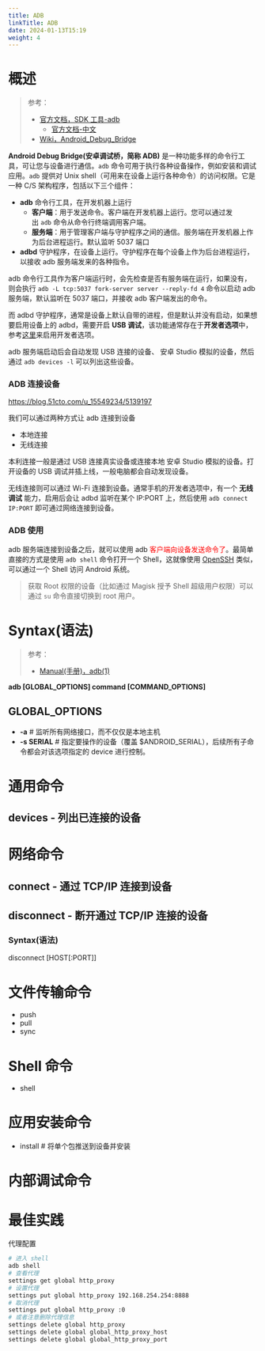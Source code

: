 ```yaml
---
title: ADB
linkTitle: ADB
date: 2024-01-13T15:19
weight: 4
---
```


# 概述

> 参考：
>
> - [官方文档，SDK 工具-adb](https://developer.android.com/tools/adb)
>   - [官方文档-中文](https://developer.android.com/studio/command-line/adb?hl=zh-cn)
> - [Wiki，Android_Debug_Bridge](https://en.wikipedia.org/wiki/Android_Debug_Bridge)

**Android Debug Bridge(安卓调试桥，简称 ADB)** 是一种功能多样的命令行工具，可让您与设备进行通信。`adb` 命令可用于执行各种设备操作，例如安装和调试应用。`adb` 提供对 Unix shell（可用来在设备上运行各种命令）的访问权限。它是一种 C/S 架构程序，包括以下三个组件：

- **adb** 命令行工具，在开发机器上运行
  - **客户端**：用于发送命令。客户端在开发机器上运行。您可以通过发出 `adb` 命令从命令行终端调用客户端。
  - **服务端**：用于管理客户端与守护程序之间的通信。服务端在开发机器上作为后台进程运行。默认监听 5037 端口
- **adbd** 守护程序，在设备上运行。守护程序在每个设备上作为后台进程运行，以接收 adb 服务端发来的各种指令。

adb 命令行工具作为客户端运行时，会先检查是否有服务端在运行，如果没有，则会执行 `adb -L tcp:5037 fork-server server --reply-fd 4` 命令以启动 adb 服务端，默认监听在 5037 端口，并接收 adb 客户端发出的命令。

而 adbd 守护程序，通常是设备上默认自带的进程，但是默认并没有启动，如果想要启用设备上的 adbd，需要开启 **USB 调试**，该功能通常存在于**开发者选项**中，参考[这里](https://developer.android.com/studio/debug/dev-options?hl=zh-cn#enable)来启用开发者选项。

adb 服务端启动后会自动发现 USB 连接的设备、 安卓 Studio 模拟的设备，然后通过 `adb devices -l` 可以列出这些设备。

### ADB 连接设备

https://blog.51cto.com/u_15549234/5139197

我们可以通过两种方式让 adb 连接到设备

- 本地连接
- 无线连接

本利连接一般是通过 USB 连接真实设备或连接本地 安卓 Studio 模拟的设备。打开设备的 USB 调试并插上线，一般电脑都会自动发现设备。

无线连接则可以通过 Wi-Fi 连接到设备。通常手机的开发者选项中，有一个 **无线调试** 能力，启用后会让 adbd 监听在某个 IP:PORT 上，然后使用 `adb connect IP:PORT` 即可通过网络连接到设备。

### ADB 使用

adb 服务端连接到设备之后，就可以使用 adb <font color="#ff0000">客户端向设备发送命令了</font>。最简单直接的方式是使用 `adb shell` 命令打开一个 Shell，这就像使用 [OpenSSH](/docs/1.操作系统/5.登录%20Linux%20与%20访问控制/Secure%20Shell(SSH)%20安全外壳协议/OpenSSH.md) 类似，可以通过一个 Shell 访问 Android 系统。

> 获取 Root 权限的设备（比如通过 Magisk 授予 Shell 超级用户权限）可以通过 `su` 命令直接切换到 root 用户。

# Syntax(语法)

> 参考：
> 
> - [Manual(手册)，adb(1)](https://android.googlesource.com/platform/packages/modules/adb/+/refs/heads/master/docs/user/adb.1.md)

**adb [GLOBAL_OPTIONS] command [COMMAND_OPTIONS]**

## GLOBAL_OPTIONS

- **-a** # 监听所有网络接口，而不仅仅是本地主机
- **-s SERIAL** # 指定要操作的设备（覆盖 $ANDROID_SERIAL），后续所有子命令都会对该选项指定的 device 进行控制。

# 通用命令

## devices - 列出已连接的设备

# 网络命令

## connect - 通过 TCP/IP 连接到设备

## disconnect - 断开通过 TCP/IP 连接的设备

### Syntax(语法)

disconnect [HOST[:PORT]]

# 文件传输命令

  - push
  - pull
  - sync

# Shell 命令

  - shell
  
# 应用安装命令

  - install # 将单个包推送到设备并安装

# 内部调试命令


# 最佳实践

代理配置

```bash
# 进入 shell
adb shell
# 查看代理
settings get global http_proxy
# 设置代理
settings put global http_proxy 192.168.254.254:8888
# 取消代理
settings put global http_proxy :0
# 或者注意删除代理信息
settings delete global http_proxy
settings delete global global_http_proxy_host
settings delete global global_http_proxy_port
```

